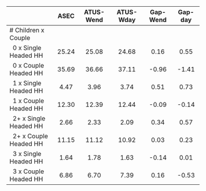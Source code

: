 
|                      |         ASEC |    ATUS-Wend |    ATUS-Wday |     Gap-Wend |      Gap-day |
| -------------------- | :----------: | :----------: | :----------: | :----------: | :----------: |
| # Children x Couple  |              |              |              |              |              |
| &nbsp;&nbsp;0 x Single Headed HH |        25.24 |        25.08 |        24.68 |         0.16 |         0.55 |
| &nbsp;&nbsp;0 x Couple Headed HH |        35.69 |        36.66 |        37.11 |        -0.96 |        -1.41 |
| &nbsp;&nbsp;1 x Single Headed HH |         4.47 |         3.96 |         3.74 |         0.51 |         0.73 |
| &nbsp;&nbsp;1 x Couple Headed HH |        12.30 |        12.39 |        12.44 |        -0.09 |        -0.14 |
| &nbsp;&nbsp;2+ x Single Headed HH |         2.66 |         2.33 |         2.09 |         0.34 |         0.57 |
| &nbsp;&nbsp;2+ x Couple Headed HH |        11.15 |        11.12 |        10.92 |         0.03 |         0.23 |
| &nbsp;&nbsp;3 x Single Headed HH |         1.64 |         1.78 |         1.63 |        -0.14 |         0.01 |
| &nbsp;&nbsp;3 x Couple Headed HH |         6.86 |         6.70 |         7.39 |         0.16 |        -0.53 |

